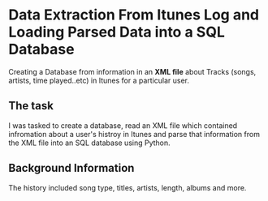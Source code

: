 # Data Extraction From Itunes Log and Loading Parsed Data into a SQL Database
Creating a Database from information in an **XML file** about Tracks (songs, artists, time played..etc) in Itunes for a particular user.  
## The task
I was tasked to create a database, read an XML file which contained infromation about a user's histroy in Itunes and parse that information from the XML file into an SQL database using Python. 

## Background Information

The history included song type, titles, artists, length, albums and more.
